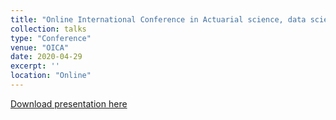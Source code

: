 ```yaml
---
title: "Online International Conference in Actuarial science, data science and finance"
collection: talks
type: "Conference"
venue: "OICA"
date: 2020-04-29
excerpt: ''
location: "Online"
---
```


[Download presentation here](http://academicpages.github.io/files/CohenSabban-OICA-slides.pdf)